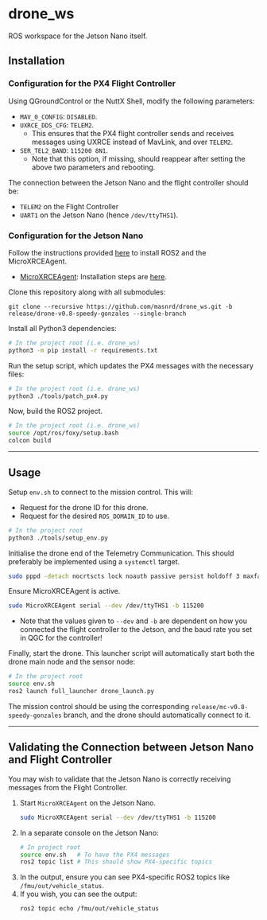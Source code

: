 # drone_ws
ROS workspace for the Jetson Nano itself.

## Installation
### Configuration for the PX4 Flight Controller
Using QGroundControl or the NuttX Shell, modify the following parameters:
- `MAV_0_CONFIG`: `DISABLED`.
- `UXRCE_DDS_CFG`: `TELEM2`.
    - This ensures that the PX4 flight controller sends and receives messages using UXRCE instead of MavLink, and over `TELEM2`.
- `SER_TEL2_BAND`: `115200 8N1`.
    - Note that this option, if missing, should reappear after setting the above two parameters and rebooting.
 
The connection between the Jetson Nano and the flight controller should be:
- `TELEM2` on the Flight Controller
- `UART1` on the Jetson Nano (hence `/dev/ttyTHS1`).

### Configuration for the Jetson Nano
Follow the instructions provided [here](https://docs.px4.io/main/en/ros/ros2_comm.html) to install ROS2 and the MicroXRCEAgent.
- [MicroXRCEAgent](https://github.com/eProsima/Micro-XRCE-DDS-Agent): Installation steps are [here](https://docs.px4.io/main/en/middleware/uxrce_dds.html).

Clone this repository along with all submodules:
```
git clone --recursive https://github.com/masnrd/drone_ws.git -b release/drone-v0.8-speedy-gonzales --single-branch
```

Install all Python3 dependencies:
```bash
# In the project root (i.e. drone_ws)
python3 -m pip install -r requirements.txt
```

Run the setup script, which updates the PX4 messages with the necessary files:
```bash
# In the project root (i.e. drone_ws)
python3 ./tools/patch_px4.py
```

Now, build the ROS2 project.
```bash
# In the project root (i.e. drone_ws)
source /opt/ros/foxy/setup.bash
colcon build
```

---

## Usage
Setup `env.sh` to connect to the mission control. This will:
- Request for the drone ID for this drone.
- Request for the desired `ROS_DOMAIN_ID` to use.

```bash
# In the project root
python3 ./tools/setup_env.py
```

Initialise the drone end of the Telemetry Communication. This should preferably be implemented using a `systemctl` target.
```bash
sudo pppd -detach nocrtscts lock noauth passive persist holdoff 3 maxfail 0 local [local IP]:[remote IP] [device] 57600
```

Ensure MicroXRCEAgent is active.
```bash
sudo MicroXRCEAgent serial --dev /dev/ttyTHS1 -b 115200
```
- Note that the values given to `--dev` and `-b` are dependent on how you connected the flight controller to the Jetson, and the baud rate you set in QGC for the controller!

Finally, start the drone. This launcher script will automatically start both the drone main node and the sensor node:
```bash
# In the project root
source env.sh
ros2 launch full_launcher drone_launch.py
```

The mission control should be using the corresponding `release/mc-v0.8-speedy-gonzales` branch, and the drone should automatically connect to it.

---

## Validating the Connection between Jetson Nano and Flight Controller
You may wish to validate that the Jetson Nano is correctly receiving messages from the Flight Controller.

1. Start `MicroXRCEAgent` on the Jetson Nano.
    ```bash
    sudo MicroXRCEAgent serial --dev /dev/ttyTHS1 -b 115200
    ```
2. In a separate console on the Jetson Nano:
    ```bash
    # In project root
    source env.sh   # To have the PX4 messages
    ros2 topic list # This should show PX4-specific topics
    ```
3. In the output, ensure you can see PX4-specific ROS2 topics like `/fmu/out/vehicle_status`.
4. If you wish, you can see the output:
   ```bash
   ros2 topic echo /fmu/out/vehicle_status
   ```
    
